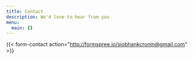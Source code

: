 ```yaml
---
title: Contact
description: We'd love to hear from you
menu:
  main: {}
---
```


{{< form-contact action="http://formspree.io/siobhankcronin@gmail.com"  >}}
